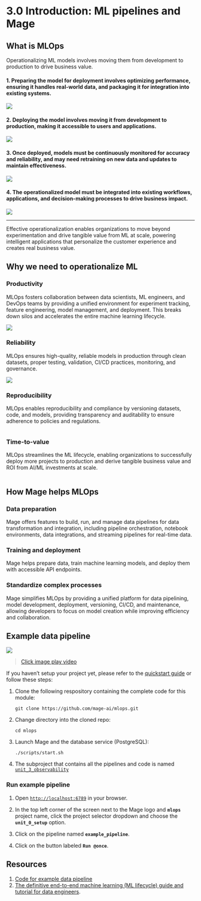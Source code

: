 # 3.0 Introduction: ML pipelines and Mage

## What is MLOps

Operationalizing ML models involves moving them from development to production to drive business value.

#### 1. Preparing the model for deployment involves optimizing performance, ensuring it handles real-world data, and packaging it for integration into existing systems.

![](https://github.com/mage-ai/assets/blob/main/mlops/0-prepare2.png?raw=true)

#### 2. Deploying the model involves moving it from development to production, making it accessible to users and applications.

![](https://github.com/mage-ai/assets/blob/main/mlops/0-deploy.png?raw=true)

#### 3. Once deployed, models must be continuously monitored for accuracy and reliability, and may need retraining on new data and updates to maintain effectiveness.

![](https://github.com/mage-ai/assets/blob/main/mlops/0-retrain.png?raw=true)

#### 4. The operationalized model must be integrated into existing workflows, applications, and decision-making processes to drive business impact.

![](https://github.com/mage-ai/assets/blob/main/mlops/0-ops.png?raw=true)

---

Effective operationalization enables organizations to move beyond experimentation and drive tangible value from ML at scale, powering intelligent applications that personalize the customer experience and creates real business value.

## Why we need to operationalize ML

### Productivity

MLOps fosters collaboration between data scientists, ML engineers, and DevOps teams by providing a unified environment for experiment tracking, feature engineering, model management, and deployment. This breaks down silos and accelerates the entire machine learning lifecycle.

![](https://github.com/mage-ai/assets/blob/main/mlops/0-collaboration.png?raw=true)

### Reliability

MLOps ensures high-quality, reliable models in production through clean datasets, proper testing, validation, CI/CD practices, monitoring, and governance.

![](https://github.com/mage-ai/assets/blob/main/mlops/0-reliability.png?raw=true)

### Reproducibility

MLOps enables reproducibility and compliance by versioning datasets, code, and models, providing transparency and auditability to ensure adherence to policies and regulations.

![]()

### Time-to-value

MLOps streamlines the ML lifecycle, enabling organizations to successfully deploy more projects to production and derive tangible business value and ROI from AI/ML investments at scale.

![]()

## How Mage helps MLOps

### Data preparation

Mage offers features to build, run, and manage data pipelines for data transformation and integration, including pipeline orchestration, notebook environments, data integrations, and streaming pipelines for real-time data.

### Training and deployment

Mage helps prepare data, train machine learning models, and deploy them with accessible API endpoints.

### Standardize complex processes

Mage simplifies MLOps by providing a unified platform for data pipelining, model development, deployment, versioning, CI/CD, and maintenance, allowing developers to focus on model creation while improving efficiency and collaboration.

## Example data pipeline

<a href="https://youtu.be/7hKrQmoARD8">
  <img src="https://github.com/mage-ai/assets/blob/main/mlops/0-prepare.png?raw=true">
</a>

> [Click image play video](https://youtu.be/7hKrQmoARD8)

If you haven’t setup your project yet, please refer to the [quickstart guide](../README.md#Quickstart) or follow these steps:

1. Clone the following respository containing the complete code for this module:

    ```
    git clone https://github.com/mage-ai/mlops.git
    ```

1. Change directory into the cloned repo:

    ```
    cd mlops
    ```

1. Launch Mage and the database service (PostgreSQL):

    ```
    ./scripts/start.sh
    ```

1. The subproject that contains all the pipelines and code is named
   [`unit_3_observability`](https://github.com/mage-ai/mlops/tree/master/mlops/unit_3_observability)

### Run example pipeline

1. Open [`http://localhost:6789`](http://localhost:6789) in your browser.

1. In the top left corner of the screen next to the Mage logo and **`mlops`** project name,
   click the project selector dropdown and choose the **`unit_0_setup`** option.

1. Click on the pipeline named **`example_pipeline`**.
1. Click on the button labeled **`Run @once`**.

## Resources

1. [Code for example data pipeline](https://github.com/mage-ai/mlops/tree/master/mlops/unit_0_setup)
1. [The definitive end-to-end machine learning (ML lifecycle) guide and tutorial for data engineers](https://mageai.notion.site/The-definitive-end-to-end-machine-learning-ML-lifecycle-guide-and-tutorial-for-data-engineers-ea24db5e562044c29d7227a67e70fd56?pvs=4).
